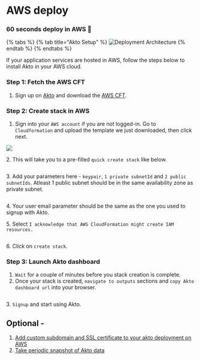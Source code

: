 # AWS deploy

### 60 seconds deploy in AWS 🚀

{% tabs %}
{% tab title="Akto Setup" %}
![Deployment Architecture](<../.gitbook/assets/scale (1)-Page-4.drawio (1).png>)
{% endtab %}
{% endtabs %}

If your application services are hosted in AWS, follow the steps below to install Akto in your AWS cloud.

### Step 1: Fetch the AWS CFT

1. Sign up on [Akto](https://app.akto.io) and download the [AWS CFT](https://github.com/akto-api-security/infra/blob/feature/quick-setup/templates/akto-quick-setup.yaml).

### Step 2: Create stack in AWS

1. Sign into your `AWS account` if you are not logged-in. Go to `Cloudformation` and upload the template we just downloaded, then click next.

![](<../.gitbook/assets/Screen Shot 2023-01-03 at 3.38 2.png>)

2\. This will take you to a pre-filled `quick create stack` like below.

<figure><img src="../.gitbook/assets/Screen Shot 2023-01-03 at 3.52 3.png" alt=""><figcaption></figcaption></figure>

3\.  Add your parameters here - `keypair`, `1 private subnetId` and `2 public subnetIds`. Atleast 1 public subnet should be in the same availability zone as private subnet.

<figure><img src="../.gitbook/assets/Frame 7 (1).png" alt=""><figcaption></figcaption></figure>

4\. Your user email parameter should be the same as the one you used to signup with Akto.

5\. Select `I acknowledge that AWS CloudFormation might create IAM resources.`&#x20;

<figure><img src="../.gitbook/assets/Frame 8 (1).png" alt=""><figcaption></figcaption></figure>

6\. Click on `create stack`.

### Step 3: Launch Akto dashboard

1. `Wait` for a couple of minutes before you stack creation is complete.
2. Once your stack is created, `navigate to outputs` sections and `copy Akto dashboard url` into your browser.

<figure><img src="../.gitbook/assets/Frame 4 (4).png" alt=""><figcaption></figcaption></figure>

3\. `Signup` and start using Akto.

## Optional - 
1. [Add custom subdomain and SSL certificate to your akto deployment on AWS](aws-ssl.md)
2. [Take periodic snapshot of Akto data](aws-snapshot-policy.md)
